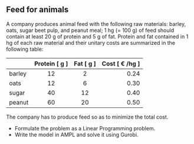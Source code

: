 Feed for animals
----------------
A company produces animal feed with the following raw materials: barley, oats, sugar beet pulp, and peanut meal; 
1 hg (= 100 g) of feed should contain at least 20 g of protein and 5 g of fat. 
Protein and fat contained in 1 hg of each raw material and their unitary costs are summarized in the following table:

|        | Protein [ g ] | Fat [ g ] | Cost [ $\text{€}$ /hg ] |
| :---   |    :----:   | :----:  |                 ---: |
| barley | 12          | 2       | 0.24                 |
| oats   | 12          | 6       | 0.30                 |
| sugar  | 40          | 12      | 0.40                 |
| peanut | 60          | 20      | 0.50                 |

The company has to produce feed so as to minimize the total cost.

- Formulate the problem as a Linear Programming problem.
- Write the model in AMPL and solve it using Gurobi.
